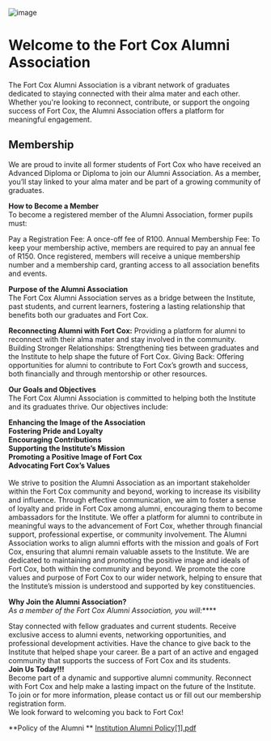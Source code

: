 ![image](https://github.com/user-attachments/assets/e58a3768-da26-4046-b9d1-74af4ef82866)

# Welcome to the Fort Cox Alumni Association<br/>
The Fort Cox Alumni Association is a vibrant network of graduates dedicated to staying connected with their alma mater and each other. Whether you're looking to reconnect, contribute, or support the ongoing success of Fort Cox, the Alumni Association offers a platform for meaningful engagement.

## **Membership**<br/>
We are proud to invite all former students of Fort Cox who have received an Advanced Diploma or Diploma to join our Alumni Association. As a member, you’ll stay linked to your alma mater and be part of a growing community of graduates.

**How to Become a Member**<br/>
To become a registered member of the Alumni Association, former pupils must:

Pay a Registration Fee: A once-off fee of R100.
Annual Membership Fee: To keep your membership active, members are required to pay an annual fee of R150.
Once registered, members will receive a unique membership number and a membership card, granting access to all association benefits and events.

**Purpose of the Alumni Association**<br/>
The Fort Cox Alumni Association serves as a bridge between the Institute, past students, and current learners, fostering a lasting relationship that benefits both our graduates and Fort Cox.

**Reconnecting Alumni with Fort Cox:** Providing a platform for alumni to reconnect with their alma mater and stay involved in the community.
Building Stronger Relationships: Strengthening ties between graduates and the Institute to help shape the future of Fort Cox.
Giving Back: Offering opportunities for alumni to contribute to Fort Cox’s growth and success, both financially and through mentorship or other resources.

**Our Goals and Objectives**<br/>
The Fort Cox Alumni Association is committed to helping both the Institute and its graduates thrive. Our objectives include:

**Enhancing the Image of the Association** <br/>
**Fostering Pride and Loyalty** <br/>
**Encouraging Contributions**<br/>
**Supporting the Institute’s Mission**<br/>
**Promoting a Positive Image of Fort Cox**<br/>
**Advocating Fort Cox’s Values** <br/>
<br/>
We strive to position the Alumni Association as an important stakeholder within the Fort Cox community and beyond, working to increase its visibility and influence.
Through effective communication, we aim to foster a sense of loyalty and pride in Fort Cox among alumni, encouraging them to become ambassadors for the Institute.
We offer a platform for alumni to contribute in meaningful ways to the advancement of Fort Cox, whether through financial support, professional expertise, or community involvement.
The Alumni Association works to align alumni efforts with the mission and goals of Fort Cox, ensuring that alumni remain valuable assets to the Institute.
We are dedicated to maintaining and promoting the positive image and ideals of Fort Cox, both within the community and beyond.
We promote the core values and purpose of Fort Cox to our wider network, helping to ensure that the Institute’s mission is understood and supported by key constituencies.

**Why Join the Alumni Association?**<br/>
_As a member of the Fort Cox Alumni Association, you will:_****

Stay connected with fellow graduates and current students.
Receive exclusive access to alumni events, networking opportunities, and professional development activities.
Have the chance to give back to the Institute that helped shape your career.
Be a part of an active and engaged community that supports the success of Fort Cox and its students.
<br/>
**Join Us Today!!!**
<br/>
Become part of a dynamic and supportive alumni community. Reconnect with Fort Cox and help make a lasting impact on the future of the Institute. To join or for more information, please contact us or fill out our membership registration form.
<br/>
We look forward to welcoming you back to Fort Cox!

**Policy of the Alumni **
[Institution Alumni Policy[1].pdf](https://github.com/user-attachments/files/17791959/Institution.Alumni.Policy.1.pdf)


